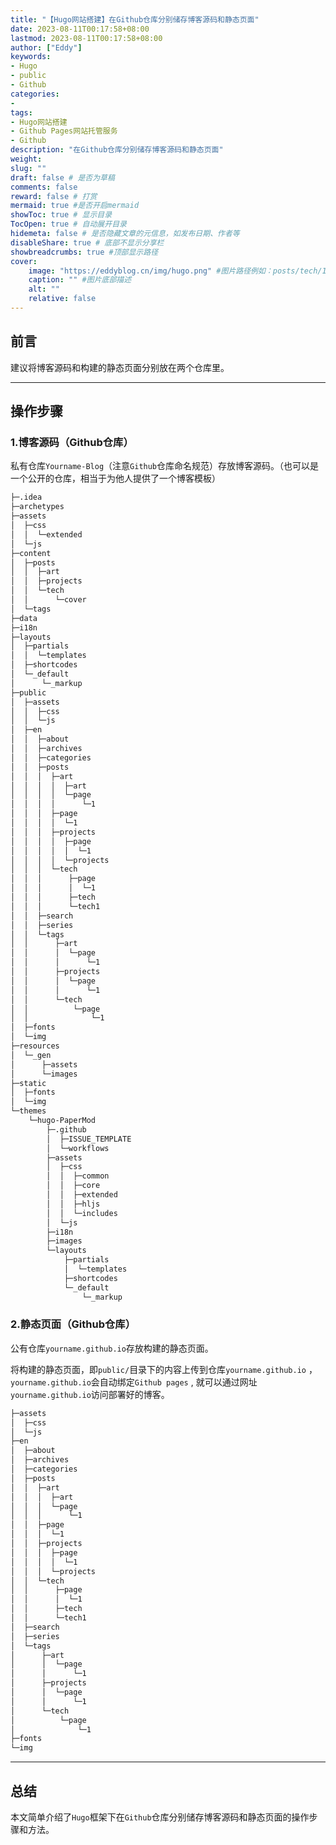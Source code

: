 ```yaml
---
title: "【Hugo网站搭建】在Github仓库分别储存博客源码和静态页面"
date: 2023-08-11T00:17:58+08:00
lastmod: 2023-08-11T00:17:58+08:00
author: ["Eddy"]
keywords: 
- Hugo
- public
- Github
categories: 
- 
tags: 
- Hugo网站搭建
- Github Pages网站托管服务
- Github
description: "在Github仓库分别储存博客源码和静态页面"
weight:
slug: ""
draft: false # 是否为草稿
comments: false
reward: false # 打赏
mermaid: true #是否开启mermaid
showToc: true # 显示目录
TocOpen: true # 自动展开目录
hidemeta: false # 是否隐藏文章的元信息，如发布日期、作者等
disableShare: true # 底部不显示分享栏
showbreadcrumbs: true #顶部显示路径
cover:
    image: "https://eddyblog.cn/img/hugo.png" #图片路径例如：posts/tech/123/123.png
    caption: "" #图片底部描述
    alt: ""
    relative: false
---
```

## 前言

建议将博客源码和构建的静态页面分别放在两个仓库里。

---

## 操作步骤

### 1.博客源码（Github仓库）

私有仓库`Yourname-Blog`（注意`Github`仓库命名规范）存放博客源码。（也可以是一个公开的仓库，相当于为他人提供了一个博客模板）

```HTML
├─.idea
├─archetypes
├─assets
│  ├─css
│  │  └─extended
│  └─js
├─content
│  ├─posts
│  │  ├─art
│  │  ├─projects
│  │  └─tech
│  │      └─cover
│  └─tags
├─data
├─i18n
├─layouts
│  ├─partials
│  │  └─templates
│  ├─shortcodes
│  └─_default
│      └─_markup
├─public
│  ├─assets
│  │  ├─css
│  │  └─js
│  ├─en
│  │  ├─about
│  │  ├─archives
│  │  ├─categories
│  │  ├─posts
│  │  │  ├─art
│  │  │  │  ├─art
│  │  │  │  └─page
│  │  │  │      └─1
│  │  │  ├─page
│  │  │  │  └─1
│  │  │  ├─projects
│  │  │  │  ├─page
│  │  │  │  │  └─1
│  │  │  │  └─projects
│  │  │  └─tech
│  │  │      ├─page
│  │  │      │  └─1
│  │  │      ├─tech
│  │  │      └─tech1
│  │  ├─search
│  │  ├─series
│  │  └─tags
│  │      ├─art
│  │      │  └─page
│  │      │      └─1
│  │      ├─projects
│  │      │  └─page
│  │      │      └─1
│  │      └─tech
│  │          └─page
│  │              └─1
│  ├─fonts
│  └─img
├─resources
│  └─_gen
│      ├─assets
│      └─images
├─static
│  ├─fonts
│  └─img
└─themes
    └─hugo-PaperMod
        ├─.github
        │  ├─ISSUE_TEMPLATE
        │  └─workflows
        ├─assets
        │  ├─css
        │  │  ├─common
        │  │  ├─core
        │  │  ├─extended
        │  │  ├─hljs
        │  │  └─includes
        │  └─js
        ├─i18n
        ├─images
        └─layouts
            ├─partials
            │  └─templates
            ├─shortcodes
            └─_default
                └─_markup
```

### 2.静态页面（Github仓库）

公有仓库`yourname.github.io`存放构建的静态页面。

将构建的静态页面，即`public/`目录下的内容上传到仓库`yourname.github.io` ，`yourname.github.io`会自动绑定`Github pages` , 就可以通过网址`yourname.github.io`访问部署好的博客。

```HTML
├─assets
│  ├─css
│  └─js
├─en
│  ├─about
│  ├─archives
│  ├─categories
│  ├─posts
│  │  ├─art
│  │  │  ├─art
│  │  │  └─page
│  │  │      └─1
│  │  ├─page
│  │  │  └─1
│  │  ├─projects
│  │  │  ├─page
│  │  │  │  └─1
│  │  │  └─projects
│  │  └─tech
│  │      ├─page
│  │      │  └─1
│  │      ├─tech
│  │      └─tech1
│  ├─search
│  ├─series
│  └─tags
│      ├─art
│      │  └─page
│      │      └─1
│      ├─projects
│      │  └─page
│      │      └─1
│      └─tech
│          └─page
│              └─1
├─fonts
└─img
```

---

## 总结

本文简单介绍了`Hugo`框架下在`Github`仓库分别储存博客源码和静态页面的操作步骤和方法。



